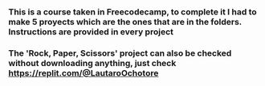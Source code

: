 ### This is a course taken in Freecodecamp, to complete it I had to make 5 proyects which are the ones that are in the folders. Instructions are provided in every project <br>
### The 'Rock, Paper, Scissors' project can also be checked without downloading anything, just check https://replit.com/@LautaroOchotore<br>
